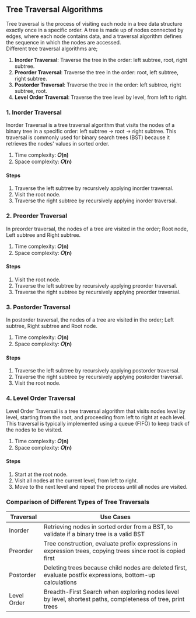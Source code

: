 ## Tree Traversal Algorithms
Tree traversal is the process of visiting each node in a tree data structure exactly once in a specific order. A tree is made up of nodes connected by edges, where each node contains data, and a traversal algorithm defines the sequence in which the nodes are accessed.</br>
Different tree traversal algorithms are;

1. <b>Inorder Traversal</b>: Traverse the tree in the order: left subtree, root, right subtree.
2. <b>Preorder Traversal</b>: Traverse the tree in the order: root, left subtree, right subtree.
3. <b>Postorder Traversal</b>: Traverse the tree in the order: left subtree, right subtree, root.
4. <b>Level Order Traversal</b>: Traverse the tree level by level, from left to right.


### 1. Inorder Traversal
Inorder Traversal is a tree traversal algorithm that visits the nodes of a binary tree in a specific order: left subtree → root → right subtree. This traversal is commonly used for binary search trees (BST) because it retrieves the nodes' values in sorted order.

1. Time complexity: <b>𝑂(n)</b>
2. Space complexity: <b>𝑂(n)</b>

#### Steps
1. Traverse the left subtree by recursively applying inorder traversal.
2. Visit the root node.
3. Traverse the right subtree by recursively applying inorder traversal.


### 2. Preorder Traversal
In preorder traversal, the nodes of a tree are visited in the order; Root node, Left subtree and Right subtree.

1. Time complexity: <b>𝑂(n)</b>
2. Space complexity: <b>𝑂(n)</b>

#### Steps
1. Visit the root node.
2. Traverse the left subtree by recursively applying preorder traversal.
3. Traverse the right subtree by recursively applying preorder traversal.


### 3. Postorder Traversal
In postorder traversal, the nodes of a tree are visited in the order; Left subtree, Right subtree and Root node.

1. Time complexity: <b>𝑂(n)</b>
2. Space complexity: <b>𝑂(n)</b>

#### Steps
1. Traverse the left subtree by recursively applying postorder traversal.
2. Traverse the right subtree by recursively applying postorder traversal.
3. Visit the root node.


### 4. Level Order Traversal
Level Order Traversal is a tree traversal algorithm that visits nodes level by level, starting from the root, and proceeding from left to right at each level. This traversal is typically implemented using a queue (FIFO) to keep track of the nodes to be visited.

1. Time complexity: <b>𝑂(n)</b>
2. Space complexity: <b>𝑂(n)</b>

#### Steps
1. Start at the root node.
2. Visit all nodes at the current level, from left to right.
3. Move to the next level and repeat the process until all nodes are visited.


### Comparison of Different Types of Tree Traversals
| Traversal     | Use Cases                                                                                                     |
| ------------- |---------------------------------------------------------------------------------------------------------------|
| Inorder       | Retrieving nodes in sorted order from a BST, to validate if a binary tree is a valid BST                      |
| Preorder      | Tree construction, evaluate prefix expressions in expression trees, copying trees since root is copied first  |
| Postorder     | Deleting trees because child nodes are deleted first, evaluate postfix expressions, bottom-up calculations    |
| Level Order   | Breadth-First Search when exploring nodes level by level, shortest paths, completeness of tree, print trees   |